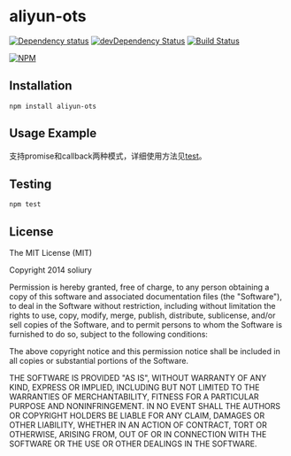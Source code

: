 # aliyun-ots

[![Dependency status](http://img.shields.io/david/soliury/aliyun-ots.svg?style=flat)](https://david-dm.org/soliury/aliyun-ots)
[![devDependency Status](http://img.shields.io/david/dev/soliury/aliyun-ots.svg?style=flat)](https://david-dm.org/soliury/aliyun-ots#info=devDependencies)
[![Build Status](http://img.shields.io/travis/soliury/aliyun-ots.svg?style=flat&branch=master)](https://travis-ci.org/soliury/aliyun-ots)

[![NPM](https://nodei.co/npm/aliyun-ots.svg?style=flat)](https://npmjs.org/package/aliyun-ots)

## Installation

    npm install aliyun-ots

## Usage Example

支持promise和callback两种模式，详细使用方法见[test](https://github.com/youshe/aliyun-ots/blob/master/test/aliyun-ots.spec.coffee)。

## Testing

    npm test

## License

The MIT License (MIT)

Copyright 2014 soliury

Permission is hereby granted, free of charge, to any person obtaining a copy
of this software and associated documentation files (the "Software"), to deal
in the Software without restriction, including without limitation the rights
to use, copy, modify, merge, publish, distribute, sublicense, and/or sell
copies of the Software, and to permit persons to whom the Software is
furnished to do so, subject to the following conditions:

The above copyright notice and this permission notice shall be included in
all copies or substantial portions of the Software.

THE SOFTWARE IS PROVIDED "AS IS", WITHOUT WARRANTY OF ANY KIND, EXPRESS OR
IMPLIED, INCLUDING BUT NOT LIMITED TO THE WARRANTIES OF MERCHANTABILITY,
FITNESS FOR A PARTICULAR PURPOSE AND NONINFRINGEMENT. IN NO EVENT SHALL THE
AUTHORS OR COPYRIGHT HOLDERS BE LIABLE FOR ANY CLAIM, DAMAGES OR OTHER
LIABILITY, WHETHER IN AN ACTION OF CONTRACT, TORT OR OTHERWISE, ARISING FROM,
OUT OF OR IN CONNECTION WITH THE SOFTWARE OR THE USE OR OTHER DEALINGS IN
THE SOFTWARE.
